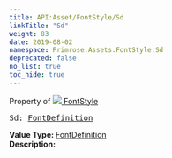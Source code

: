 ```yaml
---
title: API:Asset/FontStyle/Sd
linkTitle: "Sd"
weight: 83
date: 2019-08-02
namespace: Primrose.Assets.FontStyle.Sd
deprecated: false
no_list: true
toc_hide: true
---
```

Property of <a href="/docs/api-reference/Class/FontStyle"><img src="/icons/silk/default.png"/>&nbsp;FontStyle</a>
<pre class="method-declaration">
Sd: <a class="type" href="/docs/api-reference/Misc/FontDefinition">FontDefinition</a></pre>
<b>Value Type: </b>
<a class="type" href="/docs/api-reference/Misc/FontDefinition">FontDefinition</a>
<br/>
<b>Description: </b>